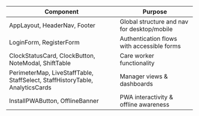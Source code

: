 | Component                                                                    | Purpose                                     |
| ---------------------------------------------------------------------------- | ------------------------------------------- |
| AppLayout, HeaderNav, Footer                                                 | Global structure and nav for desktop/mobile |
| LoginForm, RegisterForm                                                      | Authentication flows with accessible forms  |
| ClockStatusCard, ClockButton, NoteModal, ShiftTable                          | Care worker functionality                   |
| PerimeterMap, LiveStaffTable, StaffSelect, StaffHistoryTable, AnalyticsCards | Manager views & dashboards                  |
| InstallPWAButton, OfflineBanner                                              | PWA interactivity & offline awareness       |

